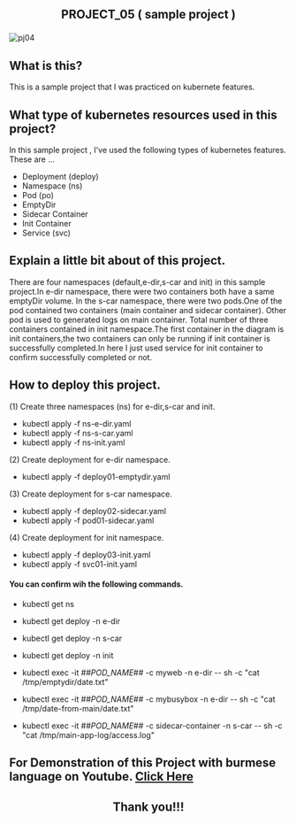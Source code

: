 ## <p align="center"> PROJECT_05 ( sample project ) </p>

![pj04](https://user-images.githubusercontent.com/120474799/217431741-f465e6f7-0c9c-4452-8980-648fd041851b.png)

## What is this?
This is a sample project that I was practiced on kubernete features.

## What type of kubernetes resources used in this project?
In this sample project , I've used the following types of kubernetes features. These are  ...
- Deployment (deploy)
- Namespace (ns)
- Pod (po)
- EmptyDir
- Sidecar Container
- Init Container
- Service (svc)

## Explain a little bit about of this project.
There are four namespaces (default,e-dir,s-car and init) in this sample project.In e-dir namespace, there were two containers both have a same emptyDir volume.
In the s-car namespace, there were two pods.One of the pod contained two containers (main container and sidecar container). Other pod is used to generated logs on main container.
Total number of three containers contained in init namespace.The first container in the diagram is init containers,the two containers can only be running if init container is successfully completed.In here I just used service for init container to confirm successfully completed or not. 

## How to deploy this project.
(1) Create three namespaces (ns) for e-dir,s-car and init.
- kubectl apply -f ns-e-dir.yaml
- kubectl apply -f ns-s-car.yaml
- kubectl apply -f ns-init.yaml

(2) Create deployment for e-dir namespace.
- kubectl apply -f deploy01-emptydir.yaml

(3) Create deployment for s-car namespace.
- kubectl apply -f deploy02-sidecar.yaml
- kubectl apply -f pod01-sidecar.yaml

(4) Create deployment for init namespace.
- kubectl apply -f deploy03-init.yaml
- kubectl apply -f svc01-init.yaml

#### You can confirm wih the following commands.
- kubectl get ns
- kubectl get deploy -n e-dir
- kubectl get deploy -n s-car
- kubectl get deploy -n init

- kubectl exec -it ##_POD_NAME_## -c myweb -n e-dir -- sh -c "cat /tmp/emptydir/date.txt"
- kubectl exec -it ##_POD_NAME_## -c mybusybox -n e-dir -- sh -c "cat /tmp/date-from-main/date.txt"

- kubectl exec -it ##_POD_NAME_## -c sidecar-container -n s-car -- sh -c "cat /tmp/main-app-log/access.log"

##  For Demonstration of this Project with burmese language on Youtube. <a href="YOUTUBE_LINK">Click Here</a>

## <p align="center">  Thank you!!! </p>
